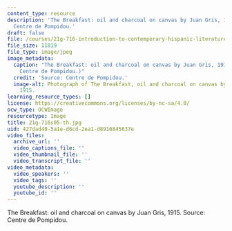 ```yaml
---
content_type: resource
description: 'The Breakfast: oil and charcoal on canvas by Juan Gris, 1915. Source:
  Centre de Pompidou.'
draft: false
file: /courses/21g-716-introduction-to-contemporary-hispanic-literature-spring-2005/427dad405a1ed6cd2ea1d8916845637e_21g-716s05-th.jpg
file_size: 11819
file_type: image/jpeg
image_metadata:
  caption: "The Breakfast: oil and charcoal on canvas by Juan Gris, 1915. (Source:\_\
    Centre de Pompidou.)"
  credit: 'Source: Centre de Pompidou.'
  image-alt: Photograph of The Breakfast, oil and charcoal on canvas by Juan Gris,
    1915.
learning_resource_types: []
license: https://creativecommons.org/licenses/by-nc-sa/4.0/
ocw_type: OCWImage
resourcetype: Image
title: 21g-716s05-th.jpg
uid: 427dad40-5a1e-d6cd-2ea1-d8916845637e
video_files:
  archive_url: ''
  video_captions_file: ''
  video_thumbnail_file: ''
  video_transcript_file: ''
video_metadata:
  video_speakers: ''
  video_tags: ''
  youtube_description: ''
  youtube_id: ''
---
```

The Breakfast: oil and charcoal on canvas by Juan Gris, 1915. Source: Centre de Pompidou.